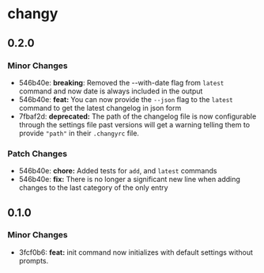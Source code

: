 # changy

## 0.2.0

### Minor Changes

- 546b40e: **breaking**: Removed the --with-date flag from `latest` command and now date is always included in the output
- 546b40e: **feat:** You can now provide the `--json` flag to the `latest` command to get the latest changelog in json form
- 7fbaf2d: **deprecated:** The path of the changelog file is now configurable through the settings file past versions will get a warning telling them to provide `"path"` in their `.changyrc` file.

### Patch Changes

- 546b40e: **chore:** Added tests for `add`, and `latest` commands
- 546b40e: **fix:** There is no longer a significant new line when adding changes to the last category of the only entry

## 0.1.0

### Minor Changes

- 3fcf0b6: **feat:** init command now initializes with default settings without prompts.
